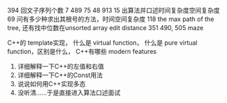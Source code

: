 394
回文子序列个数
7
489
75
48
913
15 出算法并口述时间复杂度空间复杂度
69 问有多少种求出其根号的方法，时间空间复杂度
118
the max path of the tree, 还有找中位数在unsorted array
edit distance
351
490, 505 maze



C++的 template实现，
什么是 virtual function，
什么是 pure virtual function，区别是什么，
C++有哪些 modern features

1. 详细解释一下C++的左值和右值
2. 详细解释一下C++的Const用法
3. 说说如何用C++实现多态
4. 没听清……于是直接进入算法口述面试
